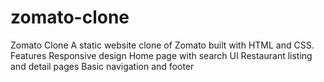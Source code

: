 # zomato-clone
Zomato Clone
A static website clone of Zomato built with HTML and CSS.
Features
Responsive design
Home page with search UI
Restaurant listing and detail pages
Basic navigation and footer
